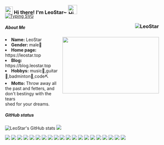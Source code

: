 
<div align="center">
<img src="https://camo.githubusercontent.com/82291b0fe831bfc6781e07fc5090cbd0a8b912bb8b8d4fec0696c881834f81ac/68747470733a2f2f70726f626f742e6d656469612f394575424971676170492e676966" width="100%"  height="3">
</div><br>
<h3 style="margin-bottom: -20px;">
  <img src="https://media.giphy.com/media/hvRJCLFzcasrR4ia7z/giphy.gif" width="25" alt="手势">
  Hi there! I'm LeoStar~ 
  <img src="https://emojis.slackmojis.com/emojis/images/1588866973/8934/hellokittydance.gif?1588866973" alt="Hi" width="30" />
  <a href="https://github.com/ileostar">
    <div align="right">
      <img align="right" src="https://count.getloli.com/get/@:ileostar?theme=rule30" alt="LeoStar"  style="margin-top: 26px;"/>
    </div>
  </a>
</h3>

[![Typing SVG](https://readme-typing-svg.demolab.com?font=Itim&size=25&pause=1000&center=假&vCenter=真&repeat=真&width=435&lines=A+front-end+developer+in+Guangdong)](https://git.io/typing-svg)
<!-- ======================================= -->

<!-- https://readme-typing-svg.demolab.com/demo/ -->
##### About Me
<div align="center" >
  <a href="https://leostar.top/" align="right" >
    <img src="https://i.imgur.com/KXx0cCx.gif" align="right" width="316.5px" height="185.5px" style="margin-left: 10px;">
  </a>
  </div>
<li>
 <b>Name:</b> LeoStar
</li>
<li>
<b>Gender:</b> male🧑
</li>
<li>
<b>Home page:</b> https://leostar.top
</li>
<li>
<b>Blog:</b> https://blog.leostar.top
</li>
<li>
<b>Hobbys:</b> music🎵,guitar🎸,badminton🏸,code⛏
</li>
<li>
<b>Motto:</b> Throw away all the past and fetters, and don't bestingy with the tears <br/> shed for your dreams.
</li>
</div>
<div>
  
##### GitHub status
  
![LeoStar's GitHub stats](https://github-readme-stats.vercel.app/api?username=ileostar&show_icons=true&theme=cobalt&hide=issues&line_height=24)
![](https://github-readme-stats.vercel.app/api/top-langs/?username=ileostar&layout=compact&show_icons=truee&include_all_commits=true&theme=onedark&card_width=360)
<!--
![](https://github-readme-activity-graph.cyclic.app/graph?username=tinygeeker&theme=github)
![](https://github-readme-stats.vercel.app/api?username=tinygeeker&show_icons=truee&include_all_commits=true&theme=onedark&hide=prs) 
![](https://github-readme-stats.vercel.app/api/top-langs/?username=tinygeeker&layout=compact&show_icons=truee&include_all_commits=true&theme=onedark&card_width=230)
-->

<!-- ======================================= -->

![](https://img.shields.io/badge/-Nodejs-43853d?style=flat-square&logo=Node.js&logoColor=white)
![](https://img.shields.io/badge/-WebRTC-008000?style=flat-square&logo=WebRTC&labelColor=90EE90&color=fff) 
![](https://img.shields.io/badge/-JavaScript-e5cd0c?style=flat-square&logo=JavaScript&labelColor=f7df1e&logoColor=000)
![](https://img.shields.io/badge/-TypeScript-3178C6?style=flat-square&logo=TypeScript&logoColor=white&color=blue) 
![](https://img.shields.io/badge/-Vue.js-29beb0?style=flat-square&logo=vue.js&labelColor=ffffff&color=4FC08D) 
![](https://img.shields.io/badge/-React-29beb0?style=flat-square&logo=React&labelColor=ffffff&color=61DAFB) 
![](https://img.shields.io/badge/-WebPack-1C78C0?style=flat-square&logo=WebPack&logoColor=white) 
![](https://img.shields.io/badge/-Electron-white?style=flat-square&logo=electron&logoColor=white&color=47848F) 
![](https://img.shields.io/badge/-Three.js-000000?style=flat-square&logo=Three.js) 
![](https://img.shields.io/badge/-MiniProgram-008000?style=flat-square&logo=WeChat&labelColor=fff&color=07C160) 
![](https://img.shields.io/badge/-NPM-CB3837?style=flat-square&logo=npm&logoColor=white) 
![](https://img.shields.io/badge/-Github_Actions-2088FF?style=flat-square&logo=github-actions&logoColor=white) 
[![](https://img.shields.io/badge/-Gist-black?style=flat-square&logo=GitHub&labelColor=blue&color=fff&logoColor=fff)](https://gist.github.com/tinygeeker) ![](https://img.shields.io/badge/-Tampermonkey-black?style=flat-square&logo=Tampermonkey&labelColor=black&color=00485B) 
![](https://img.shields.io/badge/-KaliLinux-white?style=flat-square&logo=KaliLinux&logoColor=white&color=blue) 
![](https://img.shields.io/badge/-MySQL-white?style=flat-square&logo=MySQL&logoColor=white&color=fff&labelColor=4479A1) 
![](https://img.shields.io/badge/-CodePen-white?style=flat-square&logo=CodePen&logoColor=white&color=000) 
![](https://img.shields.io/badge/-Jenkins-white?style=flat-square&logo=Jenkins&labelColor=D24939&color=white&logoColor=white) 
![](https://img.shields.io/badge/-Docker-white?style=flat-square&logo=Docker&labelColor=2496ED&color=2496ED&logoColor=white) 
![](https://img.shields.io/badge/-Bilibili-white?style=flat-square&logo=Bilibili&labelColor=00A1D6&logoColor=white)

<!-- ======================================= -->

<div align="center">
<img src="https://camo.githubusercontent.com/82291b0fe831bfc6781e07fc5090cbd0a8b912bb8b8d4fec0696c881834f81ac/68747470733a2f2f70726f626f742e6d656469612f394575424971676170492e676966" width="100%"  height="3">
</div><br>

